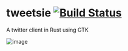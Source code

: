 # tweetsie [![Build Status](https://travis-ci.org/SammyJames/tweetsie.svg?branch=master)](https://travis-ci.org/SammyJames/tweetsie)

A twitter client in Rust using GTK

![image](https://i.imgur.com/Gfr5qkh.png)
